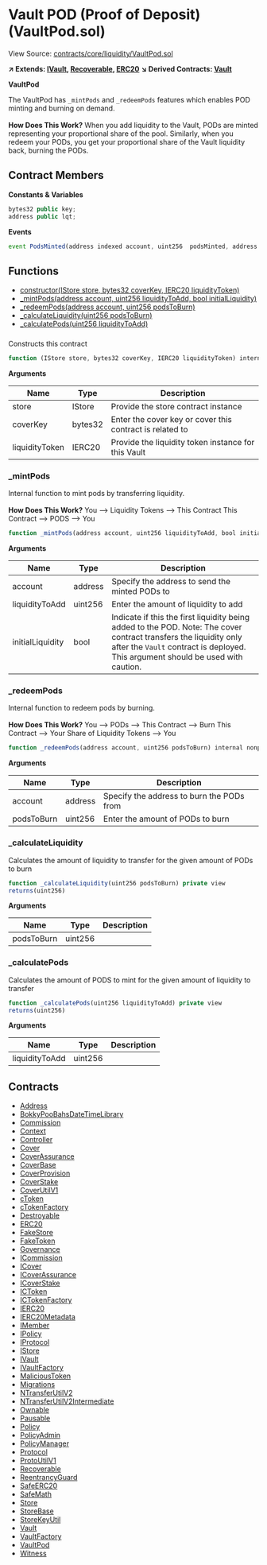 # Vault POD (Proof of Deposit) (VaultPod.sol)

View Source: [contracts/core/liquidity/VaultPod.sol](../contracts/core/liquidity/VaultPod.sol)

**↗ Extends: [IVault](IVault.md), [Recoverable](Recoverable.md), [ERC20](ERC20.md)**
**↘ Derived Contracts: [Vault](Vault.md)**

**VaultPod**

The VaultPod has `_mintPods` and `_redeemPods` features which enables
 POD minting and burning on demand. <br /> <br />
 **How Does This Work?**
 When you add liquidity to the Vault,
 PODs are minted representing your proportional share of the pool.
 Similarly, when you redeem your PODs, you get your proportional
 share of the Vault liquidity back, burning the PODs.

## Contract Members
**Constants & Variables**

```js
bytes32 public key;
address public lqt;

```

**Events**

```js
event PodsMinted(address indexed account, uint256  podsMinted, address indexed vault, uint256  liquidityAdded);
```

## Functions

- [constructor(IStore store, bytes32 coverKey, IERC20 liquidityToken)](#)
- [_mintPods(address account, uint256 liquidityToAdd, bool initialLiquidity)](#_mintpods)
- [_redeemPods(address account, uint256 podsToBurn)](#_redeempods)
- [_calculateLiquidity(uint256 podsToBurn)](#_calculateliquidity)
- [_calculatePods(uint256 liquidityToAdd)](#_calculatepods)

### 

Constructs this contract

```js
function (IStore store, bytes32 coverKey, IERC20 liquidityToken) internal nonpayable ERC20 Recoverable 
```

**Arguments**

| Name        | Type           | Description  |
| ------------- |------------- | -----|
| store | IStore | Provide the store contract instance | 
| coverKey | bytes32 | Enter the cover key or cover this contract is related to | 
| liquidityToken | IERC20 | Provide the liquidity token instance for this Vault | 

### _mintPods

Internal function to mint pods by transferring liquidity. <br /> <br />
 **How Does This Work?**
 You --> Liquidity Tokens --> This Contract
 This Contract --> PODS --> You

```js
function _mintPods(address account, uint256 liquidityToAdd, bool initialLiquidity) internal nonpayable
```

**Arguments**

| Name        | Type           | Description  |
| ------------- |------------- | -----|
| account | address | Specify the address to send the minted PODs to | 
| liquidityToAdd | uint256 | Enter the amount of liquidity to add | 
| initialLiquidity | bool | Indicate if this the first liquidity being added to the POD.  Note: The cover contract transfers the liquidity only after the `Vault` contract is deployed.  This argument should be used with caution. | 

### _redeemPods

Internal function to redeem pods by burning. <br /> <br />
 **How Does This Work?**
 You --> PODs --> This Contract --> Burn
 This Contract --> Your Share of Liquidity Tokens --> You

```js
function _redeemPods(address account, uint256 podsToBurn) internal nonpayable
```

**Arguments**

| Name        | Type           | Description  |
| ------------- |------------- | -----|
| account | address | Specify the address to burn the PODs from | 
| podsToBurn | uint256 | Enter the amount of PODs to burn | 

### _calculateLiquidity

Calculates the amount of liquidity to transfer for the given amount of PODs to burn

```js
function _calculateLiquidity(uint256 podsToBurn) private view
returns(uint256)
```

**Arguments**

| Name        | Type           | Description  |
| ------------- |------------- | -----|
| podsToBurn | uint256 |  | 

### _calculatePods

Calculates the amount of PODS to mint for the given amount of liquidity to transfer

```js
function _calculatePods(uint256 liquidityToAdd) private view
returns(uint256)
```

**Arguments**

| Name        | Type           | Description  |
| ------------- |------------- | -----|
| liquidityToAdd | uint256 |  | 

## Contracts

* [Address](Address.md)
* [BokkyPooBahsDateTimeLibrary](BokkyPooBahsDateTimeLibrary.md)
* [Commission](Commission.md)
* [Context](Context.md)
* [Controller](Controller.md)
* [Cover](Cover.md)
* [CoverAssurance](CoverAssurance.md)
* [CoverBase](CoverBase.md)
* [CoverProvision](CoverProvision.md)
* [CoverStake](CoverStake.md)
* [CoverUtilV1](CoverUtilV1.md)
* [cToken](cToken.md)
* [cTokenFactory](cTokenFactory.md)
* [Destroyable](Destroyable.md)
* [ERC20](ERC20.md)
* [FakeStore](FakeStore.md)
* [FakeToken](FakeToken.md)
* [Governance](Governance.md)
* [ICommission](ICommission.md)
* [ICover](ICover.md)
* [ICoverAssurance](ICoverAssurance.md)
* [ICoverStake](ICoverStake.md)
* [ICToken](ICToken.md)
* [ICTokenFactory](ICTokenFactory.md)
* [IERC20](IERC20.md)
* [IERC20Metadata](IERC20Metadata.md)
* [IMember](IMember.md)
* [IPolicy](IPolicy.md)
* [IProtocol](IProtocol.md)
* [IStore](IStore.md)
* [IVault](IVault.md)
* [IVaultFactory](IVaultFactory.md)
* [MaliciousToken](MaliciousToken.md)
* [Migrations](Migrations.md)
* [NTransferUtilV2](NTransferUtilV2.md)
* [NTransferUtilV2Intermediate](NTransferUtilV2Intermediate.md)
* [Ownable](Ownable.md)
* [Pausable](Pausable.md)
* [Policy](Policy.md)
* [PolicyAdmin](PolicyAdmin.md)
* [PolicyManager](PolicyManager.md)
* [Protocol](Protocol.md)
* [ProtoUtilV1](ProtoUtilV1.md)
* [Recoverable](Recoverable.md)
* [ReentrancyGuard](ReentrancyGuard.md)
* [SafeERC20](SafeERC20.md)
* [SafeMath](SafeMath.md)
* [Store](Store.md)
* [StoreBase](StoreBase.md)
* [StoreKeyUtil](StoreKeyUtil.md)
* [Vault](Vault.md)
* [VaultFactory](VaultFactory.md)
* [VaultPod](VaultPod.md)
* [Witness](Witness.md)
